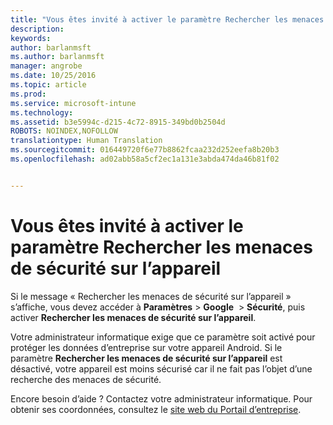 ```yaml
---
title: "Vous êtes invité à activer le paramètre Rechercher les menaces de sécurité sur l’appareil | Microsoft Intune"
description: 
keywords: 
author: barlanmsft
ms.author: barlanmsft
manager: angrobe
ms.date: 10/25/2016
ms.topic: article
ms.prod: 
ms.service: microsoft-intune
ms.technology: 
ms.assetid: b3e5994c-d215-4c72-8915-349bd0b2504d
ROBOTS: NOINDEX,NOFOLLOW
translationtype: Human Translation
ms.sourcegitcommit: 016449720f6e77b8862fcaa232d252eefa8b20b3
ms.openlocfilehash: ad02abb58a5cf2ec1a131e3abda474da46b81f02


---
```


# <a name="you-are-asked-to-turn-on-scan-device-for-security-threats"></a>Vous êtes invité à activer le paramètre Rechercher les menaces de sécurité sur l’appareil

 Si le message « Rechercher les menaces de sécurité sur l’appareil » s’affiche, vous devez accéder à **Paramètres** > **Google**  > **Sécurité**, puis activer **Rechercher les menaces de sécurité sur l’appareil**.

Votre administrateur informatique exige que ce paramètre soit activé pour protéger les données d’entreprise sur votre appareil Android. Si le paramètre **Rechercher les menaces de sécurité sur l’appareil** est désactivé, votre appareil est moins sécurisé car il ne fait pas l’objet d’une recherche des menaces de sécurité.

Encore besoin d’aide ? Contactez votre administrateur informatique. Pour obtenir ses coordonnées, consultez le [site web du Portail d’entreprise](http://portal.manage.microsoft.com).



<!--HONumber=Oct16_HO2-->



